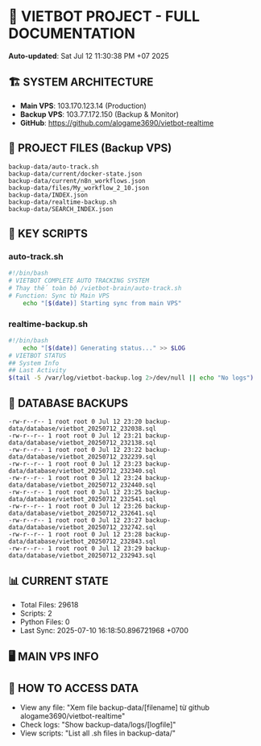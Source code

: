 # 🤖 VIETBOT PROJECT - FULL DOCUMENTATION
**Auto-updated**: Sat Jul 12 11:30:38 PM +07 2025

## 🏗️ SYSTEM ARCHITECTURE
- **Main VPS**: 103.170.123.14 (Production)
- **Backup VPS**: 103.77.172.150 (Backup & Monitor)
- **GitHub**: https://github.com/alogame3690/vietbot-realtime

## 📁 PROJECT FILES (Backup VPS)
```
backup-data/auto-track.sh
backup-data/current/docker-state.json
backup-data/current/n8n_workflows.json
backup-data/files/My_workflow_2_10.json
backup-data/INDEX.json
backup-data/realtime-backup.sh
backup-data/SEARCH_INDEX.json
```

## 🔧 KEY SCRIPTS
### auto-track.sh
```bash
#!/bin/bash
# VIETBOT COMPLETE AUTO TRACKING SYSTEM
# Thay thế toàn bộ /vietbot-brain/auto-track.sh
# Function: Sync từ Main VPS
    echo "[$(date)] Starting sync from main VPS"
```
### realtime-backup.sh
```bash
#!/bin/bash
    echo "[$(date)] Generating status..." >> $LOG
# VIETBOT STATUS
## System Info
## Last Activity
$(tail -5 /var/log/vietbot-backup.log 2>/dev/null || echo "No logs")
```

## 💾 DATABASE BACKUPS
```
-rw-r--r-- 1 root root 0 Jul 12 23:20 backup-data/database/vietbot_20250712_232038.sql
-rw-r--r-- 1 root root 0 Jul 12 23:21 backup-data/database/vietbot_20250712_232138.sql
-rw-r--r-- 1 root root 0 Jul 12 23:22 backup-data/database/vietbot_20250712_232239.sql
-rw-r--r-- 1 root root 0 Jul 12 23:23 backup-data/database/vietbot_20250712_232340.sql
-rw-r--r-- 1 root root 0 Jul 12 23:24 backup-data/database/vietbot_20250712_232440.sql
-rw-r--r-- 1 root root 0 Jul 12 23:25 backup-data/database/vietbot_20250712_232541.sql
-rw-r--r-- 1 root root 0 Jul 12 23:26 backup-data/database/vietbot_20250712_232641.sql
-rw-r--r-- 1 root root 0 Jul 12 23:27 backup-data/database/vietbot_20250712_232742.sql
-rw-r--r-- 1 root root 0 Jul 12 23:28 backup-data/database/vietbot_20250712_232843.sql
-rw-r--r-- 1 root root 0 Jul 12 23:29 backup-data/database/vietbot_20250712_232943.sql
```

## 📊 CURRENT STATE
- Total Files: 29618
- Scripts: 2
- Python Files: 0
- Last Sync: 2025-07-10 16:18:50.896721968 +0700

## 🖥️ MAIN VPS INFO


## 🚨 HOW TO ACCESS DATA
- View any file: "Xem file backup-data/[filename] từ github alogame3690/vietbot-realtime"
- Check logs: "Show backup-data/logs/[logfile]"
- View scripts: "List all .sh files in backup-data/"
